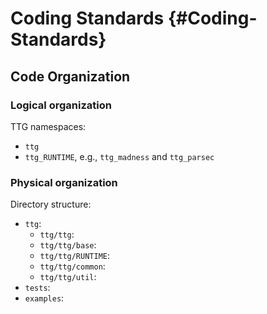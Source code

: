 # Coding Standards {#Coding-Standards}

## Code Organization

### Logical organization

TTG namespaces:

- `ttg`
- `ttg_RUNTIME`, e.g., `ttg_madness` and `ttg_parsec`

### Physical organization

Directory structure:

- `ttg`:
  - `ttg/ttg`:
  - `ttg/ttg/base`:
  - `ttg/ttg/RUNTIME`:
  - `ttg/ttg/common`:
  - `ttg/ttg/util`:
- `tests`:
- `examples`: 
